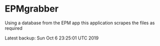 # EPMgrabber
Using a database from the EPM app this application scrapes the files as required


Latest backup: Sun Oct 6 23:25:01 UTC 2019
